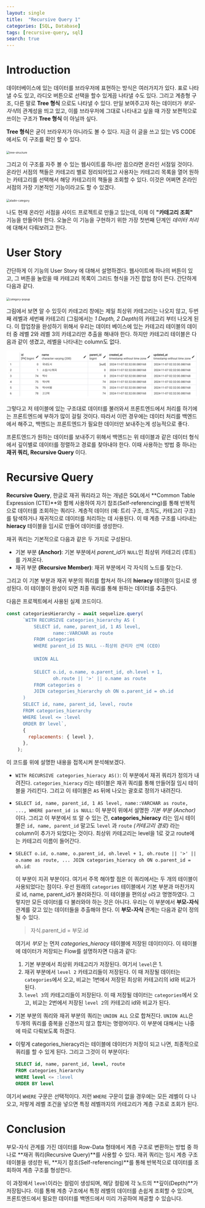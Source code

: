 ```yaml
---
layout: single
title:  "Recursive Query 1"
categories: [SQL, Database]
tags: [recursive-query, sql]
search: true
---
```


# Introduction
데이터베이스에 있는 데이터를 브라우저에 표현하는 방식은 여러가지가 있다. 표로 나타낼 수도 있고, 라디오 버튼으로 선택을 할수 있게끔 나타낼 수도 있다. 그리고 계층형 구조, 다른 말로 **Tree 형식** 으로도 나타낼 수 있다. 만일 보여주고자 하는 데이터가 *부모-자식*의 관계성을 띄고 있고, 이를 브라우저에 그대로 나타내고 싶을 때 가장 보편적으로 쓰이는 구조가 **Tree 형식** 이 아닐까 싶다. 

**Tree 형식**은 굳이 브라우저가 아니라도 볼 수 있다. 지금 이 글을 쓰고 있는 VS CODE에서도 이 구조를 확인 할 수 있다.

<img src="../../images/2024-11-23-RecursiveQuery/tree-structure.png" alt="tree-structure" style="zoom:50%;" />

그리고 이 구조를 자주 볼 수 있는 웹사이트를 하나만 꼽으라면 온라인 서점일 것이다. 온라인 서점의 책들은 카테고리 별로 정리되어있고 사용자는 카테고리 목록을 열어 원하는 카테고리를 선택해서 해당 카테고리의 책들을 조회할 수 있다. 이것은 어쩌면 온라인 서점의 가장 기본적인 기능이라고도 할 수 있겠다.

<img src="../../images/2024-11-23-RecursiveQuery/aladin-category.png" alt="aladin-category" style="zoom:50%;" />

나도 현재 온라인 서점을 사이드 프로젝트로 만들고 있는데, 이제 이 **"카테고리 조회"** 기능을 만들어야 한다. 오늘은 이 기능을 구현하기 위한 가장 첫번째 단계인 *데이터 처리* 에 대해서 다뤄보려고 한다.

# User Story
간단하게 이 기능의 User Story 에 대해서 설명하겠다. 웹사이트에 하나의 버튼이 있고, 그 버튼을 눌렀을 때 카테고리 목록이 그리드 형식을 가진 팝업 창이 뜬다. 간단하게 다음과 같다.

<img src="../../images/2024-11-23-RecursiveQuery/category-popup.png" alt="category-popup" style="zoom:50%;" />

그림에서 보면 알 수 있듯이 카테고리 창에는 제일 최상위 카테고리는 나오지 않고, 두번째 레벨과 세번째 카테고리 (그림에서는 *1 Depth, 2 Depth*)의 카테고리 부터 나오게 된다. 이 팝업창을 완성하기 위해서 우리는 데이터 베이스에 있는 카테고리 테이블의 데이터 중 레벨 2와 레벨 3의 카테고리만 추출을 해내야 한다. 하지만 카테고리 테이블은 다음과 같이 생겼고, 레벨을 나타내는 column도 없다.

<img src="../images/2024-11-23-RecursiveQuery/categories-table.png" alt="categories-table" style="zoom:50%;" />

그렇다고 저 테이블에 있는 구조대로 데이터를 불러와서 프론트엔드에서 처리를 하기에는 프론트엔드에 부하가 많이 걸릴 것이다. 따라서 이런 경우에는 데이터 처리를 백엔드에서 해주고, 백엔드는 프론트엔드가 필요한 데이터만 보내주는게 성능적으로 좋다.

프론트엔드가 원하는 데이터를 보내주기 위해서 백엔드는 위 테이블과 같은 데이터 형식에서 깊이별로 데이터를 정렬하고 경로를 찾아내야 한다. 이때 사용하는 방법 중 하나는 **재귀 쿼리, Recursive Query** 이다.

# Recursive Query
**Recursive Query**, 한글로 재귀 쿼리라고 하는 개념은 SQL에서 **Common Table Expression (CTE)**와 함께 사용하여 자기 참조(Self-referencing)를 통해 반복적으로 데이터를 조회하는 쿼리다. 계층적 데이터 (예: 트리 구조, 조직도, 카테고리 구조)를 탐색하거나 재귀적으로 데이터를 처리하는 데 사용된다. 이 때 계층 구조를 나타내는 **hieracy** 테이블을 임시로 만들어 데이터를 생성한다.

재귀 쿼리는 기본적으로 다음과 같은 두 가지로 구성된다.
- 기본 부분 **(Anchor)**: 기본 부분에서 *parent_id*가 `NULL`인 최상위 카테고리 (루트)를 가져온다. 
- 재귀 부분 **(Recursive Member)**: 재귀 부분에서 각 자식의 노드를 찾는다. 

그리고 이 기본 부분과 재귀 부분의 쿼리를 합쳐서 하나의 **hieracy** 테이블이 임시로 생성된다. 이 테이블이 완성이 되면 최종 쿼리를 통해 원하는 데이터를 추출한다.

다음은 프로젝트에서 사용된 실제 코드이다.

```javascript
const categoriesHierarchy = await sequelize.query(
      `WITH RECURSIVE categories_hierarchy AS (
          SELECT id, name, parent_id, 1 AS level,
                 name::VARCHAR as route
          FROM categories
          WHERE parent_id IS NULL --최상위 관리자 선택 (CEO)

          UNION ALL

          SELECT o.id, o.name, o.parent_id, oh.level + 1,
                 oh.route || '>' || o.name as route
          FROM categories o
          JOIN categories_hierarchy oh ON o.parent_id = oh.id
      )
      SELECT id, name, parent_id, level, route 
      FROM categories_hierarchy
      WHERE level <= :level
      ORDER BY level`,
      {
        replacements: { level },
      },
    );
```

이 코드를 위에 설명한 내용을 접목시켜 분석해보겠다.

- `WITH RECURSIVE categories_hieracy AS()`: 이 부분에서 재귀 쿼리가 정의가 내려진다. `categories_hieracy` 라는 테이블은 재귀 쿼리를 통해 만들어질 임시 테이블을 가리킨다. 그리고 이 테이블은 `AS` 뒤에 나오는 괄호로 정의가 내려진다. 
- `SELECT id, name, parent_id, 1 AS level, name::VARCHAR as route, ..., WHERE parent_id is NULL`: 이 부분이 위에서 설명한 *기본 부분 (Anchor)* 이다. 그리고 이 부분에서 또 알 수 있는 건, **categories_hieracy** 라는 임시 테이블은 `id, name, parent_id` 말고도 `level` 과 `route` *(카테고리 경로)* 라는 column이 추가가 되었다는 것이다. 최상위 카테고리는 level을 1로 갖고 route에는 카테고리 이름이 들어간다.
- `SELECT o.id, o.name, o.parent_id, oh.level + 1, oh.route || '>' || o.name as route, ... JOIN categories_hieracy oh ON o.parent_id = oh.id`: 
  
  이 부분이 지귀 부분이다. 여기서 주목 해야할 점은 이 쿼리에서는 두 개의 테이블이 사용되었다는 점이다. 우선 원래의 `categories` 테이블에서 기본 부분과 마찬가지로 id, name, parent_id가 불러와진다. 이 테이블을 편의상 `o`라고 명명하였다. 그렇지만 모든 데이터를 다 불러와야 하는 것은 아니다. 우리는 이 부분에서 **부모-자식** 관계를 갖고 있는 데이터들을 추출해야 한다. 이 **부모-자식** 관계는 다음과 같이 정의 될 수 있다.
  > 자식.parent_id = 부모.id
  
  여기서 *부모* 는 먼저 *categories_hieracy* 테이블에 저장된 데이터이다. 이 테이블에 데이터가 저장되는 Flow를 설명하자면 다음과 같다:
  1. 기본 부분에서 최상위 카테고리가 저장된다. 여기서 `level`은 1.
  2. 재귀 부분에서 `level 2` 카테고리들이 저장된다. 이 때 저장될 데이터는 `categories`에서 오고, 비교는 1번에서 저장된 최상위 카테고리의 id와 비교가 된다.
  3. `level 3`의 카테고리들이 저장된다. 이 때 저장될 데이터는 `categories`에서 오고, 비교는 2번에서 저장된 `level 2`의 카테고리 id와 비교가 된다.

- 기본 부분의 쿼리와 재귀 부분의 쿼리는 `UNION ALL` 으로 합쳐진다. `UNION ALL`은 두개의 쿼리를 중복을 신경쓰지 않고 합치는 명령어이다. 이 부분에 대해서는 나중에 따로 다뤄보도록 하겠다.
- 이렇게 categories_hieracy라는 테이블에 데이터가 저장이 되고 나면, 최종적으로 쿼리를 할 수 있게 된다. 그리고 그것이 이 부분이다:  
    ```sql
    SELECT id, name, parent_id, level, route 
    FROM categories_hierarchy
    WHERE level <= :level
    ORDER BY level
    ```
여기서 `WHERE` 구문은 선택적이다. 저런 `WHERE` 구문이 없을 경우에는 모든 레벨이 다 나오고, 저렇게 레벨 조건을 넣으면 특정 레벨까지의 카테고리가 계층 구조로 조회가 된다.

# Conclusion
부모-자식 관계를 가진 데이터를 Row-Data 형태에서 계층 구조로 변환하는 방법 중 하나로 **재귀 쿼리(Recursive Query)**를 사용할 수 있다. 재귀 쿼리는 임시 계층 구조 테이블을 생성한 뒤, **자기 참조(Self-referencing)**를 통해 반복적으로 데이터를 조회하여 계층 구조를 형성한다.

이 과정에서 `level`이라는 컬럼이 생성되며, 해당 컬럼에 각 노드의 **깊이(Depth)**가 저장됩니다. 이를 통해 계층 구조에서 특정 레벨의 데이터를 손쉽게 조회할 수 있으며, 프론트엔드에서 필요한 데이터를 백엔드에서 미리 가공하여 제공할 수 있습니다.


